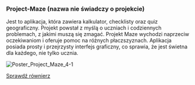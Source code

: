 ### Project-Maze (nazwa nie świadczy o projekcie)

Jest to aplikacja, która zawiera kalkulator, checklisty oraz quiz geograficzny. Projekt powstał z myślą o uczniach i codziennych problemach, z jakimi muszą się zmagać. Projekt Maze wychodzi naprzeciw oczekiwaniom i oferuje pomoc na różnych płaczszyznach. Aplikacja posiada prosty i przejrzysty interfejs graficzny, co sprawia, że jest świetna dla każdego, nie tylko ucznia.

![Poster_Project_Maze_4-1](https://user-images.githubusercontent.com/72690612/102531752-220c2400-40a3-11eb-81ab-a0f8ec8d142c.jpg)

[Sprawdź równierz](https://lukaszsuchan.github.io/)
